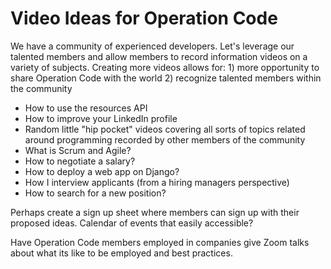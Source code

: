 # Video Ideas for Operation Code
We have a community of experienced developers. Let's leverage our talented members and allow members to record information videos on a variety of subjects. Creating more videos allows for: 1) more opportunity to share Operation Code with the world 2) recognize talented members within the community

* How to use the resources API
* How to improve your LinkedIn profile
* Random little "hip pocket" videos covering all sorts of topics related around programming recorded by other members of the community 
* What is Scrum and Agile? 
* How to negotiate a salary? 
* How to deploy a web app on Django? 
* How I interview applicants (from a hiring managers perspective)
* How to search for a new position? 
  
  

Perhaps create a sign up sheet where members can sign up with their proposed ideas. Calendar of events that easily accessible? 

Have Operation Code members employed in companies give Zoom talks about what its like to be employed and best practices.